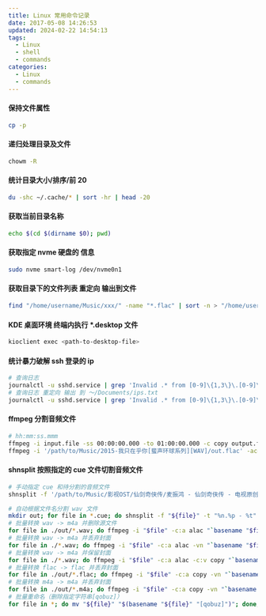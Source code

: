 ```yaml
---
title: Linux 常用命令记录
date: 2017-05-08 14:26:53
updated: 2024-02-22 14:54:13
tags:
  - Linux
  - shell
  - commands
categories:
  - Linux
  - commands
---
```


#### 保持文件属性

```bash
cp -p
```

#### 递归处理目录及文件

```bash
chowm -R
```

#### 统计目录大小/排序/前 20

```bash
du -shc ~/.cache/* | sort -hr | head -20
```

#### 获取当前目录名称

```bash
echo $(cd $(dirname $0); pwd)
```

#### 获取指定 nvme 硬盘的 信息

```bash
sudo nvme smart-log /dev/nvme0n1
```

#### 获取目录下的文件列表 重定向 输出到文件

```bash
find "/home/username/Music/xxx/" -name "*.flac" | sort -n > "/home/username/Music/Playlist/xxx.m3u8"
```

#### KDE 桌面环境 终端内执行 \*.desktop 文件

```bash
kioclient exec <path-to-desktop-file>
```

#### 统计暴力破解 ssh 登录的 ip

```bash
# 查询日志
journalctl -u sshd.service | grep 'Invalid .* from [0-9]\{1,3\}\.[0-9]\{1,3\}\.[0-9]\{1,3\}\.[0-9]\{1,3\}'
# 查询日志 重定向 输出 到 ～/Documents/ips.txt
journalctl -u sshd.service | grep 'Invalid .* from [0-9]\{1,3\}\.[0-9]\{1,3\}\.[0-9]\{1,3\}\.[0-9]\{1,3\}' | grep -o '[0-9]\{1,3\}\.[0-9]\{1,3\}\.[0-9]\{1,3\}\.[0-9]\{1,3\}' | uniq | awk '{print "\""$1"\""","}' > ~/Documents/ips.txt

```

#### ffmpeg 分割音频文件

```bash
# hh:mm:ss.mmm
ffmpeg -i input.file -ss 00:00:00.000 -to 01:00:00.000 -c copy output.file
ffmpeg -i '/path/to/Music/2015-我只在乎你[蜚声环球系列][WAV]/out.flac' -acodec alac out.m4a
```

#### shnsplit 按照指定的 cue 文件切割音频文件

```bash
# 手动指定 cue 和待分割的音频文件
shnsplit -f '/path/to/Music/影视OST/仙剑奇侠传/麦振鸿 - 仙剑奇侠传 - 电视原创配乐.cue' -t "%n %p - %t" -d out '/path/to/Music/影视OST/仙剑奇侠传/麦振鸿 - 仙剑奇侠传 - 电视 原创配乐.wav'

# 自动根据文件名分割 wav 文件
mkdir out; for file in *.cue; do shnsplit -f "${file}" -t "%n.%p - %t" -d out "$(basename "${file}" ".cue").wav"; done;
# 批量转换 wav -> m4a 并删除源文件
for file in ./out/*.wav; do ffmpeg -i "$file" -c:a alac "`basename "$file" .wav`.m4a"; done; rm -rf ./out;
# 批量转换 wav -> m4a 并丢弃封面
for file in ./*.wav; do ffmpeg -i "$file" -c:a alac -vn "`basename "$file" .wav`.m4a"; done; rm -f ./*.wav;
# 批量转换 wav -> m4a 并保留封面
for file in ./*.wav; do ffmpeg -i "$file" -c:a alac -c:v copy "`basename "$file" .wav`.m4a"; done; rm -f ./*.wav;
# 批量转换 flac -> flac 并丢弃封面
for file in ./out/*.flac; do ffmpeg -i "$file" -c:a copy -vn "`basename "$file" .flac`.flac"; done; rm -rf ./out;
# 批量转换 m4a -> m4a 并丢弃封面
for file in ./out/*.m4a; do ffmpeg -i "$file" -c:a copy -vn "`basename "$file" .m4a`.m4a"; done; rm -rf ./out;
# 批量重命名（删除指定字符串[qobuz]）
for file in *; do mv "${file}" "$(basename "${file}" "[qobuz]")"; done;
```
